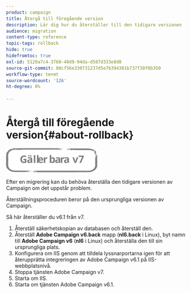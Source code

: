 ```yaml
---
product: campaign
title: Återgå till föregående version
description: Lär dig hur du återställer till den tidigare versionen
audience: migration
content-type: reference
topic-tags: rollback
hide: true
hidefromtoc: true
exl-id: 5120a7c4-3760-48d9-94da-d587d333e8d8
source-git-commit: 80cf56e330731237d5e7b394381b737f30f8b350
workflow-type: tm+mt
source-wordcount: '126'
ht-degree: 0%

---
```


# Återgå till föregående version{#about-rollback}

![](../../assets/v7-only.svg)

Efter en migrering kan du behöva återställa den tidigare versionen av Campaign om det uppstår problem.

Återställningsproceduren beror på den ursprungliga versionen av Campaign.

Så här återställer du v6.1 från v7.

1. Återställ säkerhetskopian av databasen och återställ den.
1. Återställ **Adobe Campaign v6.back** mapp (**nl6.back** i Linux), byt namn till **Adobe Campaign v6** (**nl6** i Linux) och återställa den till sin ursprungliga plats.
1. Konfigurera om IIS genom att tilldela lyssnarportarna igen för att återupprätta integreringen av Adobe Campaign v6.1 på IIS-webbplatsnivå.
1. Stoppa tjänsten Adobe Campaign v7.
1. Starta om IIS.
1. Starta om tjänsten Adobe Campaign v6.1.

<!--
	
## Restore to Campaign v6.02

Here is the procedure to restore a v6.02 from a v7.

1. Recover the backup of the database and restore it.
1. Recover the **Neolane v6.back** folder (**nl6.back** in Linux), rename it to **Neolane v6** (**nl6** in Linux) and restore it to its original location.
1. Re-configure IIS by re-assigning the listen ports to re-establish the integration of Adobe Campaign v6.02 at IIS Website level.
1. Stop the Adobe Campaign v6.1 service.
1. Re-start IIS.
1. Restart the Adobe Campaign v6.02 service.

## Restore to Campaign v5.11

Here is the procedure to restore a v5.11 from a v7.

1. Recover the backup of the database and restore it.
1. Recover the **Neolane v5.back** folder (**nl5.back** in Linux), rename it to **Neolane v5** (**nl5** in Linux) and restore it to its original location.
1. Re-configure IIS by re-assigning the listen ports to re-establish the integration of Neolane v5 at IIS Website level.
1. Stop the Adobe Campaign v7 service.
1. Re-start IIS.
1. Re-start the Adobe Campaign v5 service.

-->